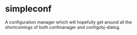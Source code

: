 # simpleconf
A configuration manager which will hopefully get around all the shortcomings of both confmanager and configobj-dialog.

